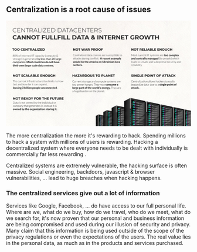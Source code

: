 
## **Centralization is a root cause of issues**

![](img/centralized_dc.png)  

The more centralization the more it's rewarding to hack. Spending millions to hack a system with millions of users is rewarding. Hacking a decentralized system where everyone needs to be dealt with individually is commercially far less rewarding .

Centralized systems are extremely vulnerable, the hacking surface is often massive. Social engineering, backdoors, javascript & browser vulnerabilities, … lead to huge breaches when hacking happens.


### **The centralized services give out a lot of information**

Services like Google, Facebook, … do have access to our full personal life. Where are we, what do we buy, how do we travel, who do we meet, what do we search for, it's now proven that our personal and business information are being compromised and used during our illusion of security and privacy. Many claim that this information is being used outside of the scope of the privacy regulations or even the expectations of the users. The real value lies in the personal data, as much as in the products and services purchased.